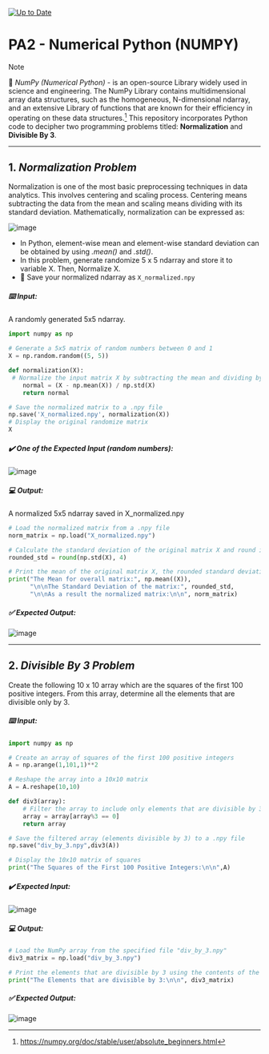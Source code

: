 [![Up to Date](https://github.com/ikatyang/emoji-cheat-sheet/workflows/Up%20to%20Date/badge.svg)](https://github.com/ikatyang/emoji-cheat-sheet/actions?query=workflow%3A%22Up+to+Date%22)

<!-- ![Build Status](https://travis-ci.org/yourusername/yourproject.svg?branch=main) -->

# PA2 - Numerical Python (NUMPY)


> [!NOTE]
> :open_book: *NumPy (Numerical Python)* - is an open-source Library widely used in science and engineering. The NumPy Library contains multidimensional array data structures, such as the homogeneous, N-dimensional ndarray, and an extensive Library of functions that are known for their efficiency in operating on these data structures.[^1] This repository incorporates Python code to decipher two programming problems titled: **Normalization** and **Divisible By 3**.

[^1]: https://numpy.org/doc/stable/user/absolute_beginners.html

---

## 1. *Normalization Problem*
Normalization is one of the most basic preprocessing techniques in data analytics. This involves centering and scaling process. Centering means subtracting the data from the mean and scaling means dividing with its standard deviation. Mathematically, normalization can be expressed as:

![image](https://github.com/user-attachments/assets/4d721c9d-034e-4c27-be01-c81fce3817fc)

- In Python, element-wise mean and element-wise standard deviation can be obtained by using *.mean()* and *.std()*.
- In this problem, generate randomize 5 x 5 ndarray and store it to variable X. Then, Normalize X.
- :floppy_disk: Save your normalized ndarray as `X_normalized.npy`

##### :keyboard: Input:
A randomly generated 5x5 ndarray.
```python
import numpy as np

# Generate a 5x5 matrix of random numbers between 0 and 1
X = np.random.random((5, 5))

def normalization(X):
 # Normalize the input matrix X by subtracting the mean and dividing by the standard deviation
    normal = (X - np.mean(X)) / np.std(X)
    return normal

# Save the normalized matrix to a .npy file
np.save('X_normalized.npy', normalization(X))
# Display the original randomize matrix
X
```

##### :heavy_check_mark: *One of the Expected Input (random numbers):*
![image](https://github.com/user-attachments/assets/1652f345-53ef-4b99-a935-a0fb214d6420)

##### :computer: *Output:*
A normalized 5x5 ndarray saved in X_normalized.npy
```python
# Load the normalized matrix from a .npy file
norm_matrix = np.load("X_normalized.npy")

# Calculate the standard deviation of the original matrix X and round it to 4 decimal places
rounded_std = round(np.std(X), 4)

# Print the mean of the original matrix X, the rounded standard deviation, and the normalized matrix
print("The Mean for overall matrix:", np.mean((X)), 
      "\n\nThe Standard Deviation of the matrix:", rounded_std, 
      "\n\nAs a result the normalized matrix:\n\n", norm_matrix)
```

##### :white_check_mark: *Expected Output:*
![image](https://github.com/user-attachments/assets/8c937782-faae-4f02-9970-43a24a7a8cc5)

--- 

## 2. *Divisible By 3 Problem*
Create the following 10 x 10 array which are the squares of the first 100 positive integers. From this array, determine all the elements that are divisible only by 3.

##### :keyboard: *Input:*
```python
import numpy as np

# Create an array of squares of the first 100 positive integers
A = np.arange(1,101,1)**2

# Reshape the array into a 10x10 matrix
A = A.reshape(10,10)

def div3(array):
    # Filter the array to include only elements that are divisible by 3
    array = array[array%3 == 0]
    return array

# Save the filtered array (elements divisible by 3) to a .npy file
np.save("div_by_3.npy",div3(A))

# Display the 10x10 matrix of squares
print("The Squares of the First 100 Positive Integers:\n\n",A)
```

##### :heavy_check_mark: *Expected Input:*
![image](https://github.com/user-attachments/assets/17475aad-2730-4f68-80a8-73adadc1ac83)

##### :computer: *Output:*
```python
# Load the NumPy array from the specified file "div_by_3.npy"
div3_matrix = np.load("div_by_3.npy")

# Print the elements that are divisible by 3 using the contents of the div3_matrix
print("The Elements that are divisible by 3:\n\n", div3_matrix)
```
##### :white_check_mark: *Expected Output:*
![image](https://github.com/user-attachments/assets/0a24e9cc-b0dd-4fff-91ab-2a616806efa0)
